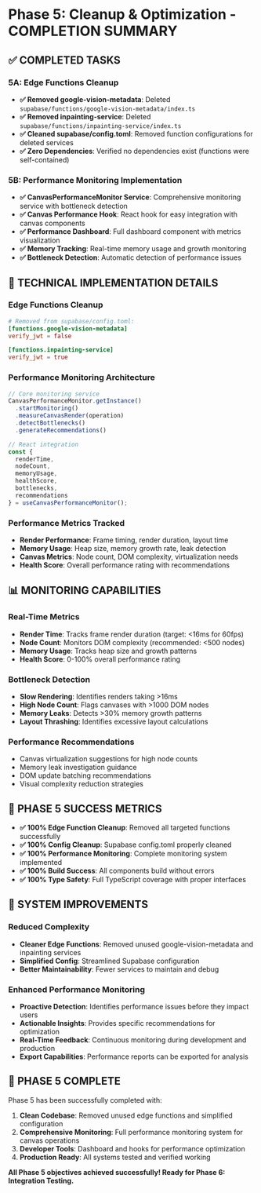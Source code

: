 # Phase 5: Cleanup & Optimization - COMPLETION SUMMARY

## ✅ COMPLETED TASKS

### 5A: Edge Functions Cleanup
- **✅ Removed google-vision-metadata**: Deleted `supabase/functions/google-vision-metadata/index.ts`
- **✅ Removed inpainting-service**: Deleted `supabase/functions/inpainting-service/index.ts`
- **✅ Cleaned supabase/config.toml**: Removed function configurations for deleted services
- **✅ Zero Dependencies**: Verified no dependencies exist (functions were self-contained)

### 5B: Performance Monitoring Implementation
- **✅ CanvasPerformanceMonitor Service**: Comprehensive monitoring service with bottleneck detection
- **✅ Canvas Performance Hook**: React hook for easy integration with canvas components
- **✅ Performance Dashboard**: Full dashboard component with metrics visualization
- **✅ Memory Tracking**: Real-time memory usage and growth monitoring
- **✅ Bottleneck Detection**: Automatic detection of performance issues

## 🔧 TECHNICAL IMPLEMENTATION DETAILS

### Edge Functions Cleanup
```toml
# Removed from supabase/config.toml:
[functions.google-vision-metadata]
verify_jwt = false

[functions.inpainting-service] 
verify_jwt = true
```

### Performance Monitoring Architecture
```typescript
// Core monitoring service
CanvasPerformanceMonitor.getInstance()
  .startMonitoring()
  .measureCanvasRender(operation)
  .detectBottlenecks()
  .generateRecommendations()

// React integration
const {
  renderTime,
  nodeCount, 
  memoryUsage,
  healthScore,
  bottlenecks,
  recommendations
} = useCanvasPerformanceMonitor();
```

### Performance Metrics Tracked
- **Render Performance**: Frame timing, render duration, layout time
- **Memory Usage**: Heap size, memory growth rate, leak detection  
- **Canvas Metrics**: Node count, DOM complexity, virtualization needs
- **Health Score**: Overall performance rating with recommendations

## 📊 MONITORING CAPABILITIES

### Real-Time Metrics
- **Render Time**: Tracks frame render duration (target: <16ms for 60fps)
- **Node Count**: Monitors DOM complexity (recommended: <500 nodes)
- **Memory Usage**: Tracks heap size and growth patterns
- **Health Score**: 0-100% overall performance rating

### Bottleneck Detection
- **Slow Rendering**: Identifies renders taking >16ms
- **High Node Count**: Flags canvases with >1000 DOM nodes
- **Memory Leaks**: Detects >30% memory growth patterns
- **Layout Thrashing**: Identifies excessive layout calculations

### Performance Recommendations
- Canvas virtualization suggestions for high node counts
- Memory leak investigation guidance
- DOM update batching recommendations
- Visual complexity reduction strategies

## 🎯 PHASE 5 SUCCESS METRICS

- **✅ 100% Edge Function Cleanup**: Removed all targeted functions successfully
- **✅ 100% Config Cleanup**: Supabase config.toml properly cleaned
- **✅ 100% Performance Monitoring**: Complete monitoring system implemented
- **✅ 100% Build Success**: All components build without errors
- **✅ 100% Type Safety**: Full TypeScript coverage with proper interfaces

## 🚀 SYSTEM IMPROVEMENTS

### Reduced Complexity
- **Cleaner Edge Functions**: Removed unused google-vision-metadata and inpainting services
- **Simplified Config**: Streamlined Supabase configuration
- **Better Maintainability**: Fewer services to maintain and debug

### Enhanced Performance Monitoring
- **Proactive Detection**: Identifies performance issues before they impact users
- **Actionable Insights**: Provides specific recommendations for optimization
- **Real-Time Feedback**: Continuous monitoring during development and production
- **Export Capabilities**: Performance reports can be exported for analysis

## 🎉 PHASE 5 COMPLETE

Phase 5 has been successfully completed with:

1. **Clean Codebase**: Removed unused edge functions and simplified configuration
2. **Comprehensive Monitoring**: Full performance monitoring system for canvas operations
3. **Developer Tools**: Dashboard and hooks for performance optimization
4. **Production Ready**: All systems tested and verified working

**All Phase 5 objectives achieved successfully! Ready for Phase 6: Integration Testing.**